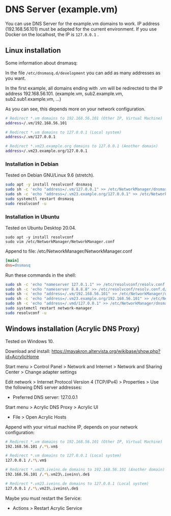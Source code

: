 # DNS Server (example.vm)

You can use DNS Server for the example.vm domains to work.
IP address (192.168.56.101) must be adapted for the current environment.
If you use Docker on the localhost, the IP is ``127.0.0.1`` .

## Linux installation

Some information about dnsmasq:

In the file ``/etc/dnsmasq.d/development`` you can add as many addresses as you want.

In the first example, all domains ending with .vm will be redirected to the IP address 192.168.56.101. (example.vm, sub2.example.vm, sub2.sub1.example.vm, ...)

As you can see, this depends more on your network configuration.

```bash
# Redirect *.vm domains to 192.168.56.101 (Other IP, Virtual Machine)
address=/.vm/192.168.56.101

# Redirect *.vm domains to 127.0.0.1 (Local system)
address=/.vm/127.0.0.1

# Redirect *.vm23.example.org domains to 127.0.0.1 (Another domain)
address=/.vm23.example.org/127.0.0.1
```

### Installation in Debian

Tested on Debian GNU/Linux 9.6 (stretch).

```bash
sudo apt -y install resolvconf dnsmasq
sudo sh -c 'echo "address=/.vm/127.0.0.1" >> /etc/NetworkManager/dnsmasq.d/development'
sudo sh -c 'echo "address=/.vm23.example.org/127.0.0.1" >> /etc/NetworkManager/dnsmasq.d/development'
sudo systemctl restart dnsmasq
sudo resolvconf -u
```

### Installation in Ubuntu

Tested on Ubuntu Desktop 20.04.

```Shell
sudo apt -y install resolvconf
sudo vim /etc/NetworkManager/NetworkManager.conf
```

Append to file: /etc/NetworkManager/NetworkManager.conf

```ini
[main]
dns=dnsmasq
```

Run these commands in the shell:

```bash
sudo sh -c 'echo "nameserver 127.0.1.1" >> /etc/resolvconf/resolv.conf.d/head'
sudo sh -c 'echo "nameserver 8.8.8.8" >> /etc/resolvconf/resolv.conf.d/head'
sudo sh -c 'echo "address=/.vm/192.168.56.101" >> /etc/NetworkManager/dnsmasq.d/development'
sudo sh -c 'echo "address=/.vm23.example.org/192.168.56.101" >> /etc/NetworkManager/dnsmasq.d/development'
sudo sh -c 'echo "address=/.vmd/127.0.0.1" >> /etc/NetworkManager/dnsmasq.d/development'
sudo systemctl restart network-manager
sudo resolvconf -u
```

## Windows installation (Acrylic DNS Proxy)

Tested on Windows 10.

Download and install: https://mayakron.altervista.org/wikibase/show.php?id=AcrylicHome

Start menu > Control Panel > Network and Internet > Network and Sharing Center > Change adapter settings

Edit network > Internet Protocol Version 4 (TCP/IPv4) > Properties > Use the following DNS server addresses:

* Preferred DNS server: 127.0.0.1

Start menu > Acrylic DNS Proxy > Acrylic UI

* File > Open Acrylic Hosts

Append with your virtual machine IP, depends on your network configuration:

```bash
# Redirect *.vm domains to 192.168.56.101 (Other IP, Virtual Machine)
192.168.56.101 /.*\.vm$

# Redirect *.vm domains to 127.0.0.1 (Local system)
127.0.0.1 /.*\.vm$

# Redirect *.vm23.iveins.de domains to 192.168.56.101 (Another domain)
192.168.56.101 /.*\.vm23\.iveins\.de$

# Redirect *.vm23.iveins.de domains to 127.0.0.1 (Local system)
127.0.0.1 /.*\.vm23\.iveins\.de$
```

Maybe you must restart the Service:

* Actions > Restart Acrylic Service
